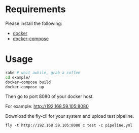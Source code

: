 # Requirements

Please install the following:

* [docker](https://github.com/docker/docker/releases)
* [docker-compose](https://github.com/docker/compose/releases)

# Usage

```sh
rake # wait awhile, grab a coffee
cd example/
docker-compose build
docker-compose up
```

Then go to port 8080 of your docker host.

For example: http://192.168.59.105:8080

Download the fly-cli for your system and upload test pipeline.

`fly -t http://192.168.59.105:8080 c test -c pipeline.yml`

